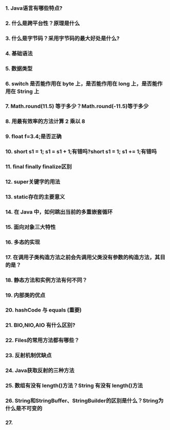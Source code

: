 ### 1.	Java语言有哪些特点?



### 2.	什么是跨平台性？原理是什么



### 3.	什么是字节码？采用字节码的最大好处是什么?



### 4.	基础语法



### 5.	数据类型



### 6.	switch 是否能作用在 byte 上，是否能作用在 long 上，是否能作用在 String 上



### 7.	Math.round(11.5) 等于多少？Math.round(-11.5)等于多少



### 8.	用最有效率的方法计算 2 乘以 8



### 9.	float f=3.4;是否正确



### 10.	short s1 = 1; s1 = s1 + 1;有错吗?short s1 = 1; s1 += 1;有错吗



### 11.	final finally finalize区别



### 12.	super关键字的用法



### 13.	static存在的主要意义



### 14.	在 Java 中，如何跳出当前的多重嵌套循环



### 15.	面向对象三大特性



### 16.	**多态的实现**



### 17.	在调用子类构造方法之前会先调用父类没有参数的构造方法，其目的是？



### 18.	静态方法和实例方法有何不同？



### 19.	内部类的优点



### 20.	hashCode 与 equals (重要)



### 21.	BIO,NIO,AIO 有什么区别?



### 22.	Files的常用方法都有哪些？



### 23.	反射机制优缺点



### 24.	Java获取反射的三种方法



### 25.	数组有没有 length()方法？String 有没有 length()方法



### 26.	String和StringBuffer、StringBuilder的区别是什么？String为什么是不可变的



### 27.	









